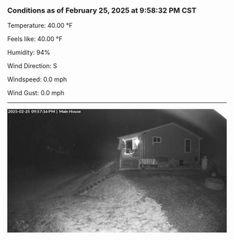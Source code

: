 ### Conditions as of February 25, 2025 at 9:58:32 PM CST 

Temperature: 40.00 &deg;F

Feels like: 40.00 &deg;F

Humidity: 94%

Wind Direction: S

Windspeed: 0.0 mph

Wind Gust: 0.0 mph

---

<img src="./images/latest.jpeg"/>

